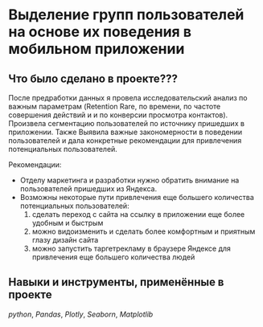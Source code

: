 # Выделение групп пользователей на основе их поведения в мобильном приложении

## Что было сделано в проекте???

После предработки данных я провела исследовательский анализ по важным параметрам (Retention Rare, по времени, по частоте совершения действий и и по конверсии просмотра контактов). Произвела сегментацию пользователей по источнику пришедших в приложении. Также Выявила важные  закономерности в поведении пользователей и дала конкретные рекомендации для привлечения потенциальных пользователей. 

Рекомендации:
- Отделу маркетинга и разработки нужно обратить внимание на пользователей пришедших из Яндекса.
- Возможны некоторые пути привлечения еще большего количества потенциальных пользователей:
  1) сделать переход с сайта на ссылку в приложении еще более удобным и быстрым
  2) можно видоизменить и сделать более комфортным и приятным глазу дизайн сайта
  3)  можно запустить таргетрекламу в браузере Яндексе для привлечения еще большего количества людей
     
## Навыки и инструменты, применённые в проекте
*python*, *Pandas*, *Plotly*, *Seaborn*, *Matplotlib*
